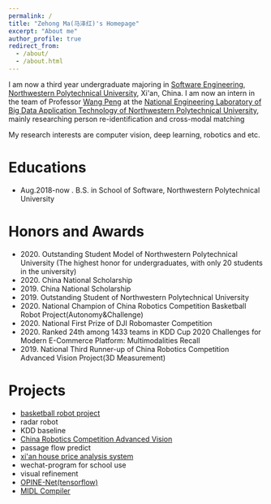 ```yaml
---
permalink: /
title: "Zehong Ma(马泽红)'s Homepage"
excerpt: "About me"
author_profile: true
redirect_from: 
  - /about/
  - /about.html
---
```


I am now a third year undergraduate majoring in [Software Engineering](http://ruanjian.nwpu.edu.cn/), [Northwestern Polytechnical University](https://www.nwpu.edu.cn/), Xi'an, China. I am now an intern in the team of Professor [Wang Peng](https://teacher.nwpu.edu.cn/pengwang.html) at the [National Engineering Laboratory of Big Data Application Technology of Northwestern Polytechnical University](http://kypt.nwpu.edu.cn/index.php?c=content&a=show&id=307), mainly researching person re-identification and cross-modal matching

My research interests are computer vision, deep learning, robotics and etc.

Educations
======
* Aug.2018-now . B.S. in School of Software, Northwestern Polytechnical University

Honors and Awards
======
* 2020\. Outstanding Student Model of Northwestern Polytechnical University (The highest honor for undergraduates, with only 20 students in the university)
* 2020\. China National Scholarship
* 2019\. China National Scholarship
* 2019\. Outstanding Student of Northwestern Polytechnical University
* 2020\. National Champion of China Robotics Competition Basketball Robot Project(Autonomy&Challenge) 
* 2020\. National First Prize of DJI Robomaster Competition 
* 2020\. Ranked 24th among 1433 teams in KDD Cup 2020 Challenges for Modern E-Commerce Platform: Multimodalities Recall
* 2019\. National Third Runner-up of China Robotics Competition Advanced Vision Project(3D Measurement)

Projects
======
  * [basketball robot project](https://github.com/Zehong-Ma/nwpu_20_basketball_robot)
  * radar robot
  * KDD baseline 
  * [China Robotics Competition Advanced Vision](https://github.com/Zehong-Ma/nwpu_19_advanced_vision)
  * passage flow predict
  * [xi'an house price analysis system](https://gitee.com/a-years-work-can-only-buy-a-toilet/house-analysis)
  * wechat-program for school use
  * visual refinement 
  * [OPINE-Net(tensorflow)](https://github.com/Zehong-Ma/OPINE-Net)
  * [MIDL Compiler](https://github.com/Zehong-Ma/MIDL_compiler)
